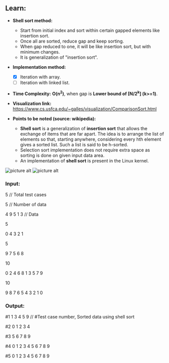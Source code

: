 ## Learn:
- **Shell sort method:**
  - Start from initial index and sort within certain gapped elements like insertion sort.
  - Once all are sorted, reduce gap and keep sorting.
  - When gap reduced to one, it will be like insertion sort, but with minimum changes.
  - It is generalization of "insertion sort".

- **Implementation method:**
    - [x] Iteration with array.
    - [ ] Iteration with linked list.

- **Time Complexity:** **O(n<sup>2</sup>)**, when gap is **Lower bound of [N/2<sup>k</sup>] (k>=1)**.

- **Visualization link:** https://www.cs.usfca.edu/~galles/visualization/ComparisonSort.html

- **Points to be noted (source: wikipedia):**
  - **Shell sort** is a generalization of **insertion sort** that allows the exchange of items that are far apart. The idea is to arrange the list of elements so that, starting anywhere, considering every hth element gives a sorted list. Such a list is said to be h-sorted.
  - Selection sort implementation does not require extra space as sorting is done on given input data area.
  - An implementation of **shell sort** is present in the Linux kernel.

![picture alt](https://github.com/ami-arkhan/study-materials/blob/master/codes/sorting/shell-sort/shell_sort.jpg "Shell Sort")
![picture alt](https://github.com/ami-arkhan/study-materials/blob/master/codes/sorting/shell-sort/shell_sort.gif "Shell Sort Animation")



### Input:
5   // Total test cases

5   // Number of data

4 9 5 1 3   // Data

5

0 4 3 2 1

5

9 7 5 6 8

10

0 2 4 6 8 1 3 5 7 9

10

9 8 7 6 5 4 3 2 1 0



### Output:
#1 1 3 4 5 9    // #Test case number, Sorted data using shell sort

#2 0 1 2 3 4

#3 5 6 7 8 9

#4 0 1 2 3 4 5 6 7 8 9

#5 0 1 2 3 4 5 6 7 8 9
